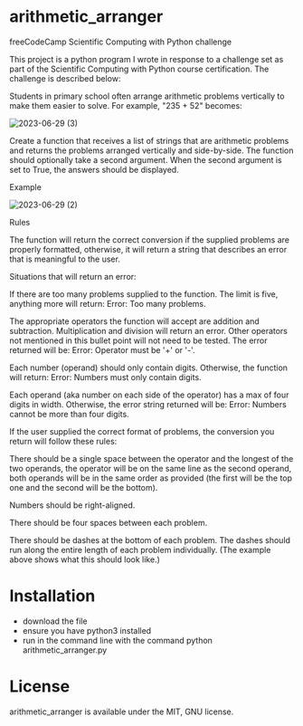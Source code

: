 # arithmetic_arranger
freeCodeCamp Scientific Computing with Python challenge

This project is a python program I wrote in response to a challenge set as part of the Scientific Computing with Python course certification.
The challenge is described below:


Students in primary school often arrange arithmetic problems vertically to make them easier to solve. For example, "235 + 52" becomes:

![2023-06-29 (3)](https://github.com/danham78/arithmetic_arranger/assets/131801769/e55d8d79-9652-42e9-8735-b9ea982ba0a3)


Create a function that receives a list of strings that are arithmetic problems and returns the problems arranged vertically and side-by-side. The function should optionally take a second argument. When the second argument is set to True, the answers should be displayed.

Example

![2023-06-29 (2)](https://github.com/danham78/arithmetic_arranger/assets/131801769/aabb652b-ee09-43ce-b2f1-0af4846eb28f)

Rules

The function will return the correct conversion if the supplied problems are properly formatted, otherwise, it will return a string that describes an error that is meaningful to the user.

Situations that will return an error:

If there are too many problems supplied to the function. The limit is five, anything more will return: Error: Too many problems.

The appropriate operators the function will accept are addition and subtraction. Multiplication and division will return an error. Other operators not mentioned in this bullet point will not need to be tested. The error returned will be: Error: Operator must be '+' or '-'.

Each number (operand) should only contain digits. Otherwise, the function will return: Error: Numbers must only contain digits.

Each operand (aka number on each side of the operator) has a max of four digits in width. Otherwise, the error string returned will be: Error: Numbers cannot be more than four digits.

If the user supplied the correct format of problems, the conversion you return will follow these rules:

There should be a single space between the operator and the longest of the two operands, the operator will be on the same line as the second operand, both operands will be in the same order as provided (the first will be the top one and the second will be the bottom).

Numbers should be right-aligned.

There should be four spaces between each problem.

There should be dashes at the bottom of each problem. The dashes should run along the entire length of each problem individually. (The example above shows what this should look like.)

# Installation
- download the file
- ensure you have python3 installed
- run in the command line with the command python arithmetic_arranger.py

# License 
arithmetic_arranger is available under the MIT, GNU license. 
